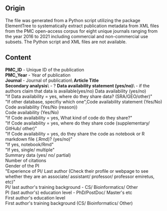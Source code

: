 ## Origin
The file was generated from a Python script utilizing the package ElementTree to systematically extract publication metadata from XML files from the PMC open-access corpus for eight unique journals ranging from the year 2016 to 2021 including commercial and non-commercial use subsets. The Python script and XML files are not available.
## Content
**PMC_ID** -  Unique ID of the publication\
**PMC_Year** - Year of publication\
**Journal** - Journal of publication\ 
**Article Title**\
**Secondary analysis**\ - ?
**Data availability statement (yes/no)**\ - if the authors claim that data is available(yes/no)
Data availability (yes/no)\
"If Data availability = yes, where do they share data? (SRA/GEO/other)"\
"If other database, specifiy which one",Code availability statement (Yes/No)\
Code availability (Yes/No (reason))\
Code availability (Yes/No)\
"If Code availability = yes, What kind of code do they share?"\
"If Code availability = yes, where do they share code (supplementary/ GitHub/ other)"\
"If Code availability = yes, do they share the code as notebook or R markdown file (.Rmd)? (yes/no)"\
"If yes, notebook/Rmd"\
"If yes, single/ multiple"\
Summary data (yes/ no/ partial)\
Number of citations\
Gender of the PI\
"Experience of PI/ Last author (Check their profile or webpage to see whether they are an associate/ assistant/ professor/ professor emiretus, etc)"\
PI/ last author's training background - CS/ Bioinformatics/ Other\
PI (last author's) education level - PhD/PostDoc/ Master's etc\
First author's education level\
First author's training background (CS/ Bioinformatics/ Other)
